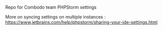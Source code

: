 Repo for Combodo team PHPStorm settings

More on syncing settings on multiple instances : https://www.jetbrains.com/help/phpstorm/sharing-your-ide-settings.html
